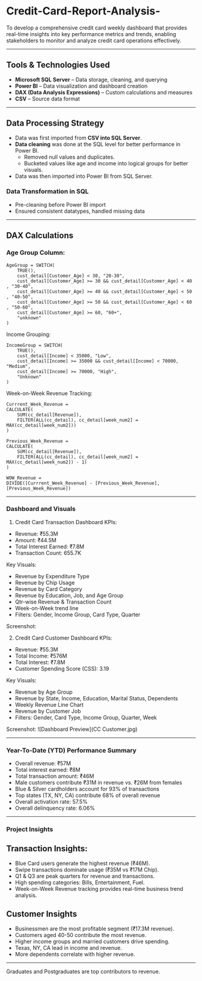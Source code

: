 # Credit-Card-Report-Analysis-
To develop a comprehensive credit card weekly dashboard that provides real-time insights into key performance metrics and trends, enabling stakeholders to monitor and analyze credit card operations effectively.

---

##  Tools & Technologies Used
- **Microsoft SQL Server** – Data storage, cleaning, and querying
- **Power BI** – Data visualization and dashboard creation
- **DAX (Data Analysis Expressions)** – Custom calculations and measures
- **CSV** – Source data format

---

##  Data Processing Strategy

- Data was first imported from **CSV into SQL Server**.
- **Data cleaning** was done at the SQL level for better performance in Power BI.
  - Removed null values and duplicates.
  - Bucketed values like age and income into logical groups for better visuals.
- Data was then imported into Power BI from SQL Server.

###  Data Transformation in SQL
- Pre-cleaning before Power BI import
- Ensured consistent datatypes, handled missing data

---

##  DAX Calculations

###  Age Group Column:
```DAX
AgeGroup = SWITCH(
    TRUE(), 
    cust_detail[Customer_Age] < 30, "20-30",
    cust_detail[Customer_Age] >= 30 && cust_detail[Customer_Age] < 40 , "30-40",
    cust_detail[Customer_Age] >= 40 && cust_detail[Customer_Age] < 50 , "40-50",
    cust_detail[Customer_Age] >= 50 && cust_detail[Customer_Age] < 60 , "50-60",
    cust_detail[Customer_Age] >= 60, "60+",
    "unknown"
)
```

Income Grouping:
```DAX
IncomeGroup = SWITCH(
    TRUE(), 
    cust_detail[Income] < 35000, "Low",
    cust_detail[Income] >= 35000 && cust_detail[Income] < 70000, "Medium",
    cust_detail[Income] >= 70000, "High",
    "Unknown"
)
```

Week-on-Week Revenue Tracking:
```DAX
Currrent_Week_Revenue = 
CALCULATE(
    SUM(cc_detail[Revenue]),
    FILTER(ALL(cc_detail), cc_detail[week_num2] = MAX(cc_detail[week_num2]))
)

Previous_Week_Revenue = 
CALCULATE(
    SUM(cc_detail[Revenue]),
    FILTER(ALL(cc_detail), cc_detail[week_num2] = MAX(cc_detail[week_num2]) - 1)
)

WOW_Revenue = 
DIVIDE([Currrent_Week_Revenue] - [Previous_Week_Revenue], [Previous_Week_Revenue])
```

----

### Dashboard and Visuals 
1. Credit Card Transaction Dashboard
 KPIs:
 - Revenue: ₹55.3M
 - Amount: ₹44.5M
 - Total Interest Earned: ₹7.8M
 - Transaction Count: 655.7K

 Key Visuals:
 - Revenue by Expenditure Type
 - Revenue by Chip Usage
 - Revenue by Card Category
 - Revenue by Education, Job, and Age Group
 - Qtr-wise Revenue & Transaction Count
 - Week-on-Week trend line
 - Filters: Gender, Income Group, Card Type, Quarter

 Screenshot: 

 2. Credit Card Customer Dashboard
 KPIs:
 - Revenue: ₹55.3M
 - Total Income: ₹576M
 - Total Interest: ₹7.8M
 - Customer Spending Score (CSS): 3.19

 Key Visuals:
 - Revenue by Age Group
 - Revenue by State, Income, Education, Marital Status, Dependents
 - Weekly Revenue Line Chart
 - Revenue by Customer Job
 - Filters: Gender, Card Type, Income Group, Quarter, Week

 Screenshot: ![Dashboard Preview](CC Customer.jpg)

---

### Year-To-Date (YTD) Performance Summary
 - Overall revenue: ₹57M
 - Total interest earned: ₹8M
 - Total transaction amount: ₹46M
 - Male customers contribute ₹31M in revenue vs. ₹26M from females
 - Blue & Silver cardholders account for 93% of transactions
 - Top states (TX, NY, CA) contribute 68% of overall revenue
 - Overall activation rate: 57.5%
 - Overall delinquency rate: 6.06%

---

### Project Insights
## Transaction Insights:
- Blue Card users generate the highest revenue (₹46M).
- Swipe transactions dominate usage (₹35M vs ₹17M Chip).
- Q1 & Q3 are peak quarters for revenue and transactions.
- High spending categories: Bills, Entertainment, Fuel.
- Week-on-Week Revenue tracking provides real-time business trend analysis.

## Customer Insights
- Businessmen are the most profitable segment (₹17.3M revenue).
- Customers aged 40-50 contribute the most revenue.
- Higher income groups and married customers drive spending.
- Texas, NY, CA lead in income and revenue.
- More dependents correlate with higher revenue.

---
Graduates and Postgraduates are top contributors to revenue.





